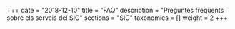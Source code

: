 
+++
date = "2018-12-10"
title = "FAQ"
description = "Preguntes freqüents sobre els serveis del SIC"
sections = "SIC"
taxonomies = []
weight = 2
+++

